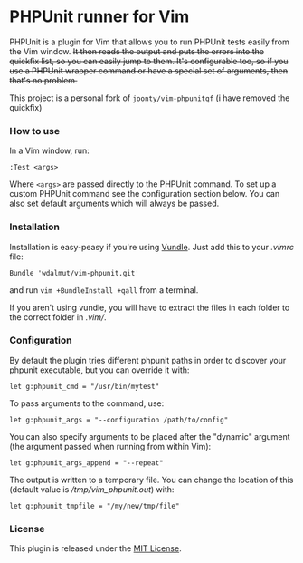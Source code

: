 # PHPUnit runner for Vim

PHPUnit is a plugin for Vim that allows you to run PHPUnit tests easily from the Vim window. <s>It then reads the output and puts the errors into the quickfix list, so you can easily jump to them. It's configurable too, so if you use a PHPUnit wrapper command or have a special set of arguments, then that's no problem.</s>

This project is a personal fork of `joonty/vim-phpunitqf` (i have removed the
quickfix)

### How to use

In a Vim window, run:

```vim
:Test <args>
```

Where `<args>` are passed directly to the PHPUnit command. To set up a custom PHPUnit command see the configuration section below. You can also set default arguments which will always be passed.

### Installation

Installation is easy-peasy if you're using [Vundle][1]. Just add this to your *.vimrc* file:

```vim
Bundle 'wdalmut/vim-phpunit.git'
```
and run `vim +BundleInstall +qall` from a terminal.

If you aren't using vundle, you will have to extract the files in each folder to the correct folder in *.vim/*.

### Configuration

By default the plugin tries different phpunit paths in order to discover your
phpunit executable, but you can override it with:

```vim
let g:phpunit_cmd = "/usr/bin/mytest"
```

To pass arguments to the command, use:

```vim
let g:phpunit_args = "--configuration /path/to/config"
```

You can also specify arguments to be placed after the "dynamic" argument (the argument passed when running from within Vim):

```vim
let g:phpunit_args_append = "--repeat"
```

The output is written to a temporary file. You can change the location of this (default value is */tmp/vim_phpunit.out*) with:

```vim
let g:phpunit_tmpfile = "/my/new/tmp/file"
```

### License

This plugin is released under the [MIT License][2].

[1]: https://github.com/gmarik/vundle
[2]: https://raw.github.com/wdalmut/vim-phpunit/master/LICENSE
